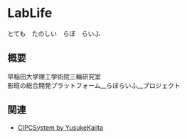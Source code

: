 # LabLife
とても　たのしい　らぼ　らいふ

## 概要
早稲田大学理工学術院三輪研究室  
影班の総合開発プラットフォーム__らぼらいふ__プロジェクト  

## 関連
* [CIPCSystem by YusukeKajita](https://github.com/YusukeKajita/CIPCSystem.git)  
